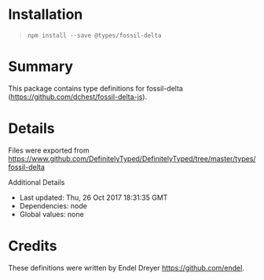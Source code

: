 # Installation
> `npm install --save @types/fossil-delta`

# Summary
This package contains type definitions for fossil-delta (https://github.com/dchest/fossil-delta-js).

# Details
Files were exported from https://www.github.com/DefinitelyTyped/DefinitelyTyped/tree/master/types/fossil-delta

Additional Details
 * Last updated: Thu, 26 Oct 2017 18:31:35 GMT
 * Dependencies: node
 * Global values: none

# Credits
These definitions were written by Endel Dreyer <https://github.com/endel>.
